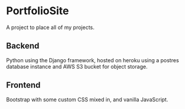 # PortfolioSite

A project to place all of my projects.


## Backend

Python using the Django framework, hosted on heroku using a postres database instance and AWS S3 bucket for object storage.


## Frontend

Bootstrap with some custom CSS mixed in, and vanilla JavaScript.

